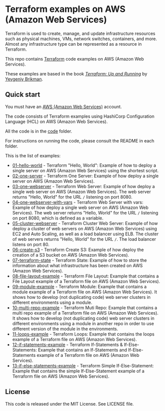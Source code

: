 # Terraform examples on AWS (Amazon Web Services)

Terraform is used to create, manage, and update infrastructure resources such as physical machines, VMs, network switches, containers, and more. Almost any infrastructure type can be represented as a resource in Terraform.

This repo contains [Terraform](https://www.terraform.io/) code examples on AWS (Amazon Web Services).

These examples are based in the book *[Terraform: Up and Running](http://www.terraformupandrunning.com)* by [Yevgeniy Brikman](http://www.ybrikman.com).

## Quick start

You must have an [AWS (Amazon Web Services)](http://aws.amazon.com/) account.

The code consists of Terraform examples using HashiCorp Configuration Language (HCL) on AWS (Amazon Web Services).

All the code is in the [code](/code) folder.

For instructions on running the code, please consult the README in each folder.

This is the list of examples:

* [01-hello-world](code/01-hello-world) - Terraform "Hello, World": Example of how to deploy a single server on AWS (Amazon Web Services) using the shortest script.
* [02-one-server](code/02-one-server) - Terraform One Server: Example of how deploy a single server on AWS (Amazon Web Services).
* [03-one-webserver](code/03-one-webserver) - Terraform Web Server: Example of how deploy a single web server on AWS (Amazon Web Services). The web server returns "Hello, World" for the URL `/` listening on port 8080.
* [04-one-webserver-with-vars](code/04-one-webserver-with-vars) - Terraform Web Server with vars: Example of how deploy a single web server on AWS (Amazon Web Services). The web server returns "Hello, World" for the URL `/` listening on port 8080, which is defined as a variable.
* [05-cluster-webserver](code/05-cluster-webserver) - Terraform Cluster Web Server: Example of how deploy a cluster of web servers on AWS (Amazon Web Services) using EC2 and Auto Scaling, as well as a load balancer using ELB. The cluster of web servers returns "Hello, World" for the URL `/`. The load balancer listens on port 80.
* [06-create-s3](code/06-create-s3) - Terraform Create S3: Example of how deploy the creation of a S3 bucket on AWS (Amazon Web Services).
* [07-terraform-state](code/07-terraform-state) - Terraform State: Example of how to store the information about what infrastructure has been created on AWS (Amazon Web Services).
* [08-file-layout-example](code/08-file-layout-example) - Terraform File Layout: Example that contains a File Layout example of a Terraform file on AWS (Amazon Web Services).
* [09-module-example](code/09-module-example) - Terraform Module: Example that contains a module example of a Terraform file on AWS (Amazon Web Services). It shows how to develop (not duplicating code) web server clusters in different environments using a module.
* [10-multi-repo-example](code/10-multi-repo-example) - Terraform Muti Repo: Example that contains a multi repo example of a Terraform file on AWS (Amazon Web Services). It shows how to develop (not duplicating code) web server clusters in different environments using a module in another repo in order to use different version of the module in the environments.
* [11-loops-example](code/11-loops-example) - Terraform Loops: Example that contains the loops example of a Terraform file on AWS (Amazon Web Services).
* [12-if-statements-example](code/12-if-statements-example) - Terraform If-Statements & If-Else-Statements: Example that contains an If-Statements and If-Else-Statements example of a Terraform file on AWS (Amazon Web Services).
* [13-if-else-statements-example](code/13-if-else-statements-example) - Terraform Simple If-Else-Statement: Example that contains the simple If-Else-Statement example of a Terraform file on AWS (Amazon Web Services).

## License

This code is released under the MIT License. See LICENSE file.